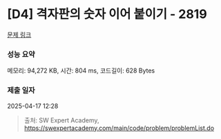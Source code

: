 # [D4] 격자판의 숫자 이어 붙이기 - 2819 

[문제 링크](https://swexpertacademy.com/main/code/problem/problemDetail.do?contestProbId=AV7I5fgqEogDFAXB) 

### 성능 요약

메모리: 94,272 KB, 시간: 804 ms, 코드길이: 628 Bytes

### 제출 일자

2025-04-17 12:28



> 출처: SW Expert Academy, https://swexpertacademy.com/main/code/problem/problemList.do